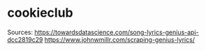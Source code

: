 # cookieclub
Sources: https://towardsdatascience.com/song-lyrics-genius-api-dcc2819c29
        https://www.johnwmillr.com/scraping-genius-lyrics/